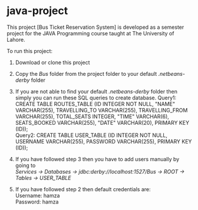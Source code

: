 # java-project

This project [Bus Ticket Reservation System] is developed as a semester project for the JAVA Programming course taught at The University of Lahore.


To run this project:
1. Download or clone this project

2. Copy the *Bus* folder from the project folder to your default *.netbeans-derby* folder

3. If you are not able to find your default *.netbeans-derby* folder then simply you can run these SQL queries to create database.
  Query1: CREATE TABLE ROUTES_TABLE (ID INTEGER NOT NULL, "NAME" VARCHAR(255), TRAVELLING_TO VARCHAR(255), TRAVELLING_FROM VARCHAR(255), TOTAL_SEATS INTEGER, "TIME" VARCHAR(6), SEATS_BOOKED VARCHAR(255), "DATE" VARCHAR(20), PRIMARY KEY (ID));<br>
  Query2: CREATE TABLE USER_TABLE (ID INTEGER NOT NULL, USERNAME VARCHAR(255), PASSWORD VARCHAR(255), PRIMARY KEY (ID));
  
4. If you have followed step 3 then you have to add users manually by going to <br>
   _Services -> Databases -> jdbc:derby://localhost:1527/Bus -> ROOT -> Tables -> USER_TABLE_
 
5. If you have followed step 2 then default credentials are: <br>
   Username: hamza<br>
   Password: hamza
